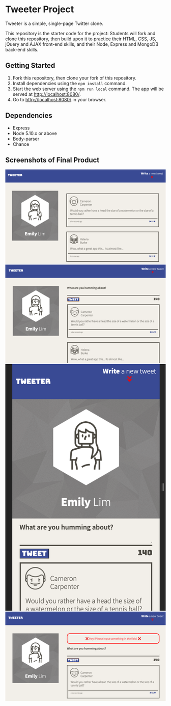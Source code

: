 # Tweeter Project

Tweeter is a simple, single-page Twitter clone.

This repository is the starter code for the project: Students will fork and clone this repository, then build upon it to practice their HTML, CSS, JS, jQuery and AJAX front-end skills, and their Node, Express and MongoDB back-end skills.

## Getting Started

1. Fork this repository, then clone your fork of this repository.
2. Install dependencies using the `npm install` command.
3. Start the web server using the `npm run local` command. The app will be served at <http://localhost:8080/>.
4. Go to <http://localhost:8080/> in your browser.

## Dependencies

- Express
- Node 5.10.x or above
- Body-parser
- Chance

## Screenshots of Final Product

!["Screenshot of Main Page"](https://github.com/elim04/tweeter/blob/master/docs/main-page.png)
!["Screenshot of Tweet Box"](https://github.com/elim04/tweeter/blob/master/docs/tweet-box-open.png)
!["Screenshot of Mobile Size Display"](https://github.com/elim04/tweeter/blob/master/docs/mobile-size.png)
!["Screenshot of Error Message"](https://github.com/elim04/tweeter/blob/master/docs/error-msg.png)